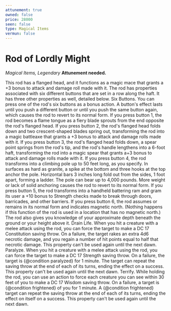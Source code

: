 ```yaml
---
attunement: true
owned: false
price: 28000
seen: false
type: Magical Items
vermun: false
---
```

# Rod of Lordly Might

*Magical Items, Legendary* **Attunement needed.**

This rod has a flanged head, and it functions as a magic mace that grants a +3 bonus to attack and damage roll made with it. The rod has properties associated with six different buttons that are set in a row along the haft. It has three other properties as well, detailed below. Six Buttons. You can press one of the rod's six buttons as a bonus action. A button's effect lasts until you push a different button or until you push the same button again, which causes the rod to revert to its normal form. If you press button 1, the rod becomes a flame tongue as a fiery blade sprouts from the end opposite the rod's flanged head. If you press button 2, the rod's flanged head folds down and two crescent-shaped blades spring out, transforming the rod into a magic battleaxe that grants a +3 bonus to attack and damage rolls made with it. If you press button 3, the rod's flanged head folds down, a spear point springs from the rod's tip, and the rod's handle lengthens into a 6-foot haft, transforming the rod into a magic spear that grants a+3 bonus to attack and damage rolls made with it. If you press button 4, the rod transforms into a climbing pole up to 50 feet long, as you specify. In surfaces as hard as granite, a spike at the bottom and three hooks at the top anchor the pole. Horizontal bars 3 inches long fold out from the sides, 1 foot apart, forming a ladder. The pole can bear up to 4,000 pounds. More weight or lack of solid anchoring causes the rod to revert to its normal form. If you press button 5, the rod transforms into a handheld battering ram and gram its user a +10 bonus to Strength checks made to break through doors, barricades, and other barriers. If you press button 6, the rod assumes or remains in its normal form and indicates magnetic north. (Nothing happens if this function of the rod is used in a location that has no magnetic north.) The rod also gives you knowledge of your approximate depth beneath the ground or your height above it. Drain Life. When you hit a creature with a melee attack using the rod, you can force the target to make a DC 17 Constitution saving throw. On a failure, the target rakes an extra 4d6 necrotic damage, and you regain a number of hit points equal to half that necrotic damage. This property can't be used again until the next dawn. Paralyze. When you hit a creature with a melee attack using the rod, you can force the target to make a DC 17 Strength saving throw. On a failure, the target is {@condition paralyzed} for 1 minute. The target can repeat the saving throw at the end of each of its turns, ending the effect on a success. This property can't be used again until the next dawn. Terrify. While holding the rod, you can use an action to force each creature you can see within 30 feet of you to make a DC 17 Wisdom saving throw. On a failure, a target is {@condition frightened} of you for 1 minute. A {@condition frightened} target can repeat the saving throw at the end of each of its turns, ending the effect on itself on a success. This property can't be used again until the next dawn.